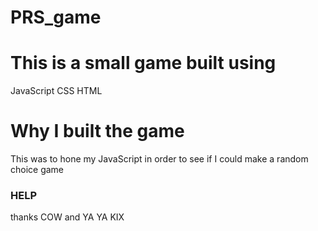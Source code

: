 # PRS_game

# This is a small game built using #
JavaScript 
CSS 
HTML

# Why I built the game # 

This was to hone my JavaScript 
in order to see if I could make a random choice game 

### HELP ###

thanks COW
and YA YA KIX